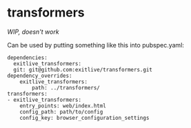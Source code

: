# transformers

*WIP, doesn't work*

Can be used by putting something like this into pubspec.yaml:
```
dependencies:
  exitlive_transformers:
  git: git@github.com:exitlive/transformers.git
dependency_overrides:
    exitlive_transformers:
        path: ../transformers/
transformers:
- exitlive_transformers:
    entry_points: web/index.html
    config_path: path/to/config
    config_key: browser_configuration_settings
```

